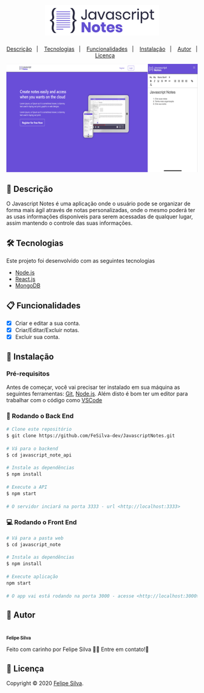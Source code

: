 <h1 align="center">
  <img width="300px" src="./.github/logo.png" />
  <br />
</h1>
<p align="center">
  <a href="#page_facing_up-descrição">Descrição</a>&nbsp;&nbsp;&nbsp;|&nbsp;&nbsp;&nbsp;
  <a href="#-tecnologias">Tecnologias</a>&nbsp;&nbsp;&nbsp;|&nbsp;&nbsp;&nbsp;
  <a href="#clipboard-Funcionalidades">Funcionalidades</a>&nbsp;&nbsp;&nbsp;|&nbsp;&nbsp;&nbsp;
  <a href="#closed_book-instalação">Instalação</a>&nbsp;&nbsp;&nbsp;|&nbsp;&nbsp;&nbsp;
  <a href="#man-Autor">Autor</a>&nbsp;&nbsp;&nbsp;|&nbsp;&nbsp;&nbsp;
  <a href="#memo-Licença">Licença</a>
</p>

<img src="./.github/map.png" />

## :page_facing_up: Descrição
O Javascript Notes é uma aplicação onde o usuário pode se organizar de forma mais ágil através de notas personalizadas, onde o mesmo poderá ter as usas
informações disponíveis para serem acessadas de qualquer lugar, assim mantendo o controle das suas informações.

## 🛠 Tecnologias
Este projeto foi desenvolvido com as seguintes tecnologias

- [Node.js](https://nodejs.org/en/)
- [React.js](https://pt-br.reactjs.org/)
- [MongoDB](https://www.mongodb.com/2)

## :clipboard: Funcionalidades
- [x] Criar e editar a sua conta.
- [x] Criar/Editar/Excluir notas.
- [x] Excluir sua conta.

## :closed_book: Instalação

### Pré-requisitos
Antes de começar, você vai precisar ter instalado em sua máquina as seguintes ferramentas:
[Git](https://git-scm.com), [Node.js](https://nodejs.org/en/).
Além disto é bom ter um editor para trabalhar com o código como [VSCode](https://code.visualstudio.com/)

### 🎲 Rodando o Back End

```bash
# Clone este repositório
$ git clone https://github.com/FeSilva-dev/JavascriptNotes.git

# Vá para o backend
$ cd javascript_note_api

# Instale as dependências
$ npm install

# Execute a API
$ npm start

# O servidor inciará na porta 3333 - url <http://localhost:3333>
```

### 💻️ Rodando o Front End

```bash
# Vá para a pasta web
$ cd javascript_note

# Instale as dependências
$ npm install

# Execute aplicação
npm start

# O app vai está rodando na porta 3000 - acesse <http://localhost:3000>
```

## :man: Autor

<a href="https://github.com/FeSilva-dev">
 <img src="https://avatars1.githubusercontent.com/u/69264616?s=460&u=d8317bf9f3f7da7aabb0fdffdcee63674abfa56d&v=4" width="70px;" alt=""/>
 <br />
 <sub><b>Felipe Silva</b></sub>
</a>


Feito com carinho por Felipe Silva :wave::wave: Entre em contato!🚀

## :memo: Licença

Copyright © 2020 [Felipe Silva](https://github.com/FeSilva-dev).
